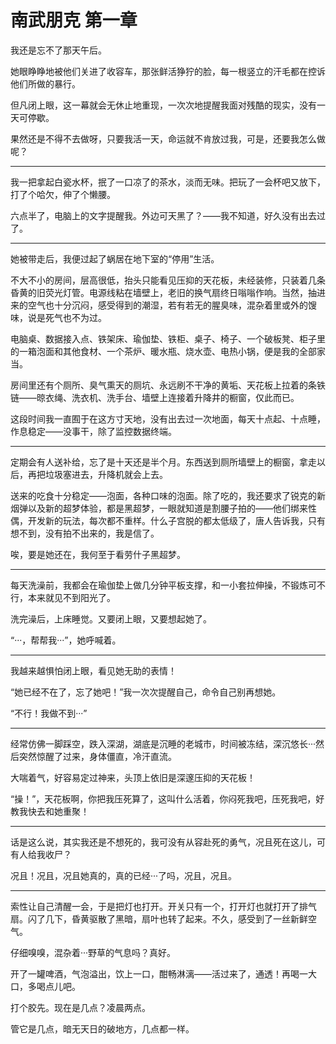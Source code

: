# 南武朋克 第一章

我还是忘不了那天午后。

她眼睁睁地被他们关进了收容车，那张鲜活狰狞的脸，每一根竖立的汗毛都在控诉他们所做的暴行。

但凡闭上眼，这一幕就会无休止地重现，一次次地提醒我面对残酷的现实，没有一天可停歇。

果然还是不得不去做呀，只要我活一天，命运就不肯放过我，可是，还要我怎么做呢？
***
我一把拿起白瓷水杯，抿了一口凉了的茶水，淡而无味。把玩了一会杯吧又放下，打了个哈欠，伸了个懒腰。

六点半了，电脑上的文字提醒我。外边可天黑了？——我不知道，好久没有出去过了。
***
她被带走后，我便过起了蜗居在地下室的“停用”生活。

不大不小的房间，层高很低，抬头只能看见压抑的天花板，未经装修，只装着几条昏黄的旧荧光灯管。电源线粘在墙壁上，老旧的换气扇终日嗡嗡作响。当然，抽进来的空气也十分沉闷，感受得到的潮湿，若有若无的腥臭味，混杂着里或外的馊味，说是死气也不为过。

电脑桌、数据接入点、铁架床、瑜伽垫、铁柜、桌子、椅子、一个破板凳、柜子里的一箱泡面和其他食材、一个茶炉、暖水瓶、烧水壶、电热小锅，便是我的全部家当。

房间里还有个厕所、臭气熏天的厕坑、永远刷不干净的黄垢、天花板上拉着的条铁链——晾衣绳、洗衣机、洗手台、墙壁上连接着升降井的橱窗，仅此而已。

这段时间我一直囿于在这方寸天地，没有出去过一次地面，每天十点起、十点睡，作息稳定——没事干，除了监控数据终端。
***
定期会有人送补给，忘了是十天还是半个月。东西送到厕所墙壁上的橱窗，拿走以后，再把垃圾塞进去，升降机就会上去。

送来的吃食十分稳定——泡面，各种口味的泡面。除了吃的，我还要求了锐克的新烟弹以及新的超梦体验，都是黑超梦，一眼就知道是割腰子拍的——他们绑来性偶，开发新的玩法，每次都不重样。什么子宫脱的都太低级了，唐人告诉我，只有想不到，没有拍不出来的，我是信了。

唉，要是她还在，我何至于看劳什子黑超梦。
***
每天洗澡前，我都会在瑜伽垫上做几分钟平板支撑，和一小套拉伸操，不锻炼可不行，本来就见不到阳光了。

洗完澡后，上床睡觉。又要闭上眼，又要想起她了。

“···，帮帮我···”，她呼喊着。
***
我越来越惧怕闭上眼，看见她无助的表情！

“她已经不在了，忘了她吧！”我一次次提醒自己，命令自己别再想她。

“不行！我做不到···”
***
经常仿佛一脚踩空，跌入深湖，湖底是沉睡的老城市，时间被冻结，深沉悠长···然后突然惊醒了过来，身体僵直，冷汗直流。

大喘着气，好容易定过神来，头顶上依旧是深邃压抑的天花板！

“操！”，天花板啊，你把我压死算了，这叫什么活着，你闷死我吧，压死我吧，好教我快去和她重聚！
***
话是这么说，其实我还是不想死的，我可没有从容赴死的勇气，况且死在这儿，可有人给我收尸？

况且！况且，况且她真的，真的已经···了吗，况且，况且。
***
索性让自己清醒一会，于是把灯也打开。开关只有一个，打开灯也就打开了排气扇。闪了几下，昏黄驱散了黑暗，扇叶也转了起来。不久，感受到了一丝新鲜空气。

仔细嗅嗅，混杂着···野草的气息吗？真好。

开了一罐啤酒，气泡溢出，饮上一口，酣畅淋漓——活过来了，通透！再喝一大口，多喝点儿吧。

打个胶先。现在是几点？凌晨两点。

管它是几点，暗无天日的破地方，几点都一样。